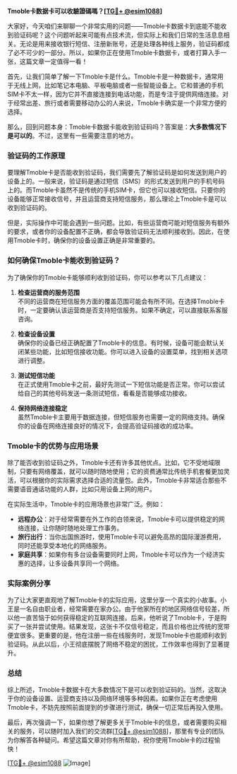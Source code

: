 **Tmoble卡数据卡可以收驗證碼嗎？[[TG💪+ @esim1088](https://t.me/s/esim1088)]**

大家好，今天咱们来聊聊一个非常实用的问题——Tmoble卡数据卡到底能不能收到验证码呢？这个问题听起来可能有点技术流，但实际上和我们日常的生活息息相关。无论是用来接收银行短信、注册新账号，还是处理各种线上服务，验证码都成了必不可少的一部分。所以，如果你正在使用Tmoble卡数据卡，或者打算入手一张，这篇文章一定值得一看！

首先，让我们简单了解一下Tmoble卡是什么。Tmoble卡是一种数据卡，通常用于无线上网，比如笔记本电脑、平板电脑或者一些智能设备上。它和普通的手机SIM卡不太一样，因为它并不直接连接到电话功能，而是专注于提供网络连接。对于经常出差、旅行或者需要移动办公的人来说，Tmoble卡确实是一个非常方便的选择。

那么，回到问题本身：Tmoble卡数据卡能收到验证码吗？答案是：**大多数情况下是可以的**。不过，这里有一些需要注意的地方。

### 验证码的工作原理

要理解Tmoble卡是否能收到验证码，我们需要先了解验证码是如何发送到用户的设备上的。一般来说，验证码是通过短信（SMS）的形式发送到用户的手机号码上的。而Tmoble卡虽然不是传统的手机SIM卡，但它也可以接收短信。只要你的设备能够正常接收信号，并且运营商支持短信服务，那么理论上Tmoble卡是可以收到验证码的。

但是，实际操作中可能会遇到一些问题。比如，有些运营商可能对短信服务有额外的要求，或者你的设备配置不正确，都会导致验证码无法顺利接收到。因此，在使用Tmoble卡时，确保你的设备设置正确是非常重要的。

### 如何确保Tmoble卡能收到验证码？

为了确保你的Tmoble卡能够顺利收到验证码，你可以参考以下几点建议：

1. **检查运营商的服务范围**  
   不同的运营商在短信服务方面的覆盖范围可能会有所不同。在选择Tmoble卡时，一定要确认该运营商是否支持短信服务。如果不确定，可以直接联系客服咨询。

2. **检查设备设置**  
   确保你的设备已经正确配置了Tmoble卡的信息。有时候，设备可能会默认关闭某些功能，比如短信接收功能。你可以进入设备的设置菜单，找到相关选项进行调整。

3. **测试短信功能**  
   在正式使用Tmoble卡之前，最好先测试一下短信功能是否正常。你可以尝试给自己的其他号码发送一条测试短信，看看是否能够成功接收。

4. **保持网络连接稳定**  
   虽然Tmoble卡主要用于数据连接，但短信服务也需要一定的网络支持。确保你的设备在网络连接良好的情况下，会提高验证码接收的成功率。

### Tmoble卡的优势与应用场景

除了能否收到验证码之外，Tmoble卡还有许多其他优点。比如，它不受地域限制，只要有网络覆盖，就可以随时随地使用；它的资费通常比传统手机套餐更加灵活，可以根据你的实际需求选择合适的流量包。此外，Tmoble卡非常适合那些不需要语音通话功能的人群，比如只用设备上网的用户。

在实际生活中，Tmoble卡的应用场景也非常广泛。例如：
- **远程办公**：对于经常需要在外工作的白领来说，Tmoble卡可以提供稳定的网络连接，让你随时随地处理工作事务。
- **旅行出行**：当你出国旅游时，使用Tmoble卡可以避免高昂的国际漫游费用，同时还能享受本地化的网络服务。
- **家庭共享**：如果你有多台设备需要同时上网，Tmoble卡可以作为一个经济实惠的选择，让多设备共享同一个网络。

### 实际案例分享

为了让大家更直观地了解Tmoble卡的实际应用，这里分享一个真实的小故事。小王是一名自由职业者，经常需要在家办公。由于他家所在的地区网络信号较差，所以他一直苦恼于如何获得稳定的互联网连接。后来，他听说了Tmoble卡，于是购买了一张并尝试使用。结果发现，这张卡不仅信号稳定，而且价格也比传统的宽带便宜很多。更重要的是，他在注册一些在线服务时，发现Tmoble卡也能顺利收到验证码。从此以后，小王彻底摆脱了网络不稳定的困扰，工作效率也得到了显著提升。

### 总结

综上所述，Tmoble卡数据卡在大多数情况下是可以收到验证码的。当然，这取决于你的设备设置、运营商支持以及网络环境等多种因素。如果你正在考虑使用Tmoble卡，不妨先按照前面提到的步骤进行测试，确保一切正常后再投入使用。

最后，再次强调一下，如果你想了解更多关于Tmoble卡的信息，或者需要购买相关的服务，可以随时加入我们的交流群[[TG💪+ @esim1088](https://t.me/s/esim1088)]，那里有专业的团队为你解答各种疑问。希望这篇文章对你有所帮助，祝你使用Tmoble卡的过程愉快！

[[TG💪+ @esim1088](https://t.me/s/esim1088) ![Image](https://i.postimg.cc/4NQfJmqS/Snipaste-2025-05-13-00-14-12.png)]